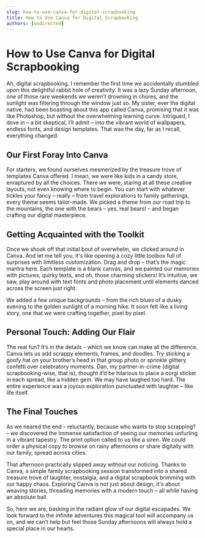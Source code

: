 ```yaml
---
slug: how-to-use-canva-for-digital-scrapbooking
title: How to Use Canva for Digital Scrapbooking
authors: [undirected]
---
```


# How to Use Canva for Digital Scrapbooking

Ah, digital scrapbooking. I remember the first time we accidentally stumbled upon this delightful rabbit hole of creativity. It was a lazy Sunday afternoon, one of those rare weekends we weren’t drowning in chores, and the sunlight was filtering through the window just so. My sister, ever the digital native, had been boasting about this app called Canva, promising that it was like Photoshop, but without the overwhelming learning curve. Intrigued, I dove in – a bit skeptical, I’ll admit – into the vibrant world of wallpapers, endless fonts, and design templates. That was the day, far as I recall, everything changed.

## Our First Foray Into Canva

For starters, we found ourselves mesmerized by the treasure trove of templates Canva offered. I mean, we were like kids in a candy store, enraptured by all the choices. There we were, staring at all these creative layouts, not even knowing where to begin. You can start with whatever tickles your fancy – really – from travel explorations to family gatherings, every theme seems tailor-made. We picked a theme from our road trip to the mountains, the one with the bears – yes, real bears! – and began crafting our digital masterpiece.

## Getting Acquainted with the Toolkit

Once we shook off that initial bout of overwhelm, we clicked around in Canva. And let me tell you, it's like opening a cozy little toolbox full of surprises with limitless customization. Drag and drop – that’s the magic mantra here. Each template is a blank canvas, and we painted our memories with pictures, quirky texts, and oh, those charming stickers! It’s intuitive, we saw, play around with text fonts and photo placement until elements danced across the screen just right.

We added a few unique backgrounds – from the rich blues of a dusky evening to the golden sunlight of a morning hike. It soon felt like a living story, one that we were crafting together, pixel by pixel.

## Personal Touch: Adding Our Flair

The real fun? It’s in the details - which we know can make all the difference. Canva lets us add scrappy elements, frames, and doodles. Try sticking a goofy hat on your brother’s head in that group photo or sprinkle glittery confetti over celebratory moments. Dan, my partner-in-crime (digital scrapbooking-wise, that is), thought it’d be hilarious to place a corgi sticker in each spread, like a hidden gem. We may have laughed too hard. The entire experience was a joyous exploration punctuated with laughter – like life itself.

## The Final Touches

As we neared the end – reluctantly, because who wants to stop scrapping? – we discovered the immense satisfaction of seeing our memories unfurling in a vibrant tapestry. The print option called to us like a siren. We could order a physical copy to browse on rainy afternoons or share digitally with our family, spread across cities.

That afternoon practically slipped away without our noticing. Thanks to Canva, a simple family scrapbooking session transformed into a shared treasure trove of laughter, nostalgia, and a digital scrapbook brimming with our happy chaos. Exploring Canva is not just about design, it's about weaving stories, threading memories with a modern touch – all while having an absolute ball.

So, here we are, basking in the radiant glow of our digital escapades. We look forward to the infinite adventures this magical tool will accompany us on, and we can’t help but feel those Sunday afternoons will always hold a special place in our hearts.